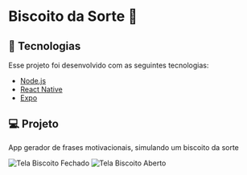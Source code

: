 # Biscoito da Sorte 🥟

## 🚀 Tecnologias

Esse projeto foi desenvolvido com as seguintes tecnologias:

- [Node.js](https://nodejs.org/en/)
- [React Native](https://facebook.github.io/react-native/)
- [Expo](https://expo.io/)

## 💻 Projeto

App gerador de frases motivacionais, simulando um biscoito da sorte

![Tela Biscoito Fechado ](https://docs.google.com/uc?id=1ynC2YRJD28tsn7ONhX1xq3zuTu26Fm23)
![Tela Biscoito Aberto ](https://docs.google.com/uc?id=1IqLGh_9r1OjDtAEUWH-kyPHZK4L6iFIb)
